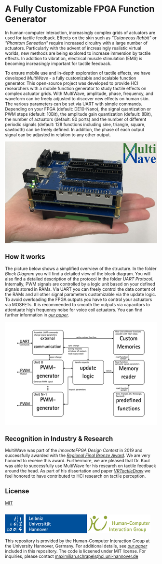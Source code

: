 
# A Fully Customizable FPGA Function Generator

In human-computer interaction, increasingly complex grids of actuators are used for tactile feedback. 
Effects on the skin such as *"Cutaneous Rabbit"* or *"Phantom Sensation"* require increased circuitry with a large number of actuators. 
Particularly with the advent of increasingly realistic virtual worlds, new methods are being explored to increase immersion by tactile effects. 
In addition to vibration, electrical muscle stimulation (EMS) is becoming increasingly important for tactile feedback.

To ensure mobile use and in-depth exploration of tactile effects, we have developed *MultiWave* - a fully customizable and scalable function generator. This open-source project was developed to provide HCI researchers with a mobile function generator to study tactile effects on complex actuator grids.  With MultiWave, amplitude, phase, frequency, and waveform can be freely adjusted to discover new effects on human skin. The various parameters can be set via UART with simple commands. Depending on your FPGA (default: DE10-Nano), the signal quantization or PWM steps (default: 10Bit), the amplitude gain quantization (default: 8Bit), the number of actuators (default: 80 ports) and the number of different periodic signals (default: 128 functions including sine, triangle, square, sawtooth) can be freely defined. In addition, the phase of each output signal can be adjusted in relation to any other output.

![MultiWave Prototype](/Images/Board_view.png)

## How it works

The picture below shows a simplified overview of the structure. 
In the folder *Block Diagram* you will find a detailed view of the block diagram. 
You will also find a detailed description of the protocol in the folder *UART Protocol*.  
Internally, PWM signals are controlled by a logic unit based on your defined signals stored in RAMs. 
Via UART you can freely control the data content of the RAMs and all other signal parameters customizable via the update logic.  
To avoid overloading the FPGA outputs you have to control your actuators via MOSFETs. 
It is recommended to smooth the outputs via capacitors to attentuate high frequency noise for voice coil actuators. 
You can find further information in [*our paper*](MultiWave.pdf).

![Block Diagram](/Images/BSB_wave.png)

## Recognition in Industry & Research

MultiWave was part of the _InnovateFPGA Design Contest_ in 2019 and successfully awarded with the [*Regional Final Bronze Award*](https://www.hci.uni-hannover.de/de/institut/news-und-events/news/aktuelles-detailansicht/news/regional-final-bronze-award-at-innovatefpga-2019). 
We are very honored to receive this award. Furthermore, we are pleased that Dr. Kaul was able to successfully use MultiWave for his research on tactile feedback around the head. 
As part of his dissertation and paper [*VRTactileDraw*](https://link.springer.com/chapter/10.1007/978-3-030-85607-6_15) we feel honored to have contributed to HCI research on tactile perception.


## License
[MIT](https://choosealicense.com/licenses/mit/)

##
![HCI Group](/Images/Institute.png)

This repository is provided by the Human-Computer Interaction Group at the University Hannover, Germany. For additional details, see [*our paper*](MultiWave.pdf) included in this repository. 
The code is licsened under MIT license. For inquiries, please contact maximilian.schrapel@hci.uni-hannover.de

